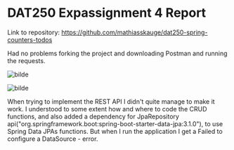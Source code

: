 # DAT250 Expassignment 4 Report

Link to repository: 
https://github.com/mathiasskauge/dat250-spring-counters-todos

Had no problems forking the project and downloading Postman and running the requests.

![bilde](https://github.com/mathiasskauge/dat250assignment1/assets/143606784/8b8043d9-be9d-47dc-b0db-a7f33b3d7e9f)

![bilde](https://github.com/mathiasskauge/dat250assignment1/assets/143606784/5d0a155f-63ca-4ed6-91f0-78a0270a1524)

When trying to implement the REST API I didn't quite manage to make it work. I understood to some extent how and where to code the CRUD functions, and also added a dependency for JpaRepository api("org.springframework.boot:spring-boot-starter-data-jpa:3.1.0"), to use Spring Data JPAs functions. But when I run the application I get a Failed to configure a DataSource - error. 

